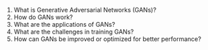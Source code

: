 1. What is Generative Adversarial Networks (GANs)?
2. How do GANs work?
3. What are the applications of GANs?
4. What are the challenges in training GANs?
5. How can GANs be improved or optimized for better performance?